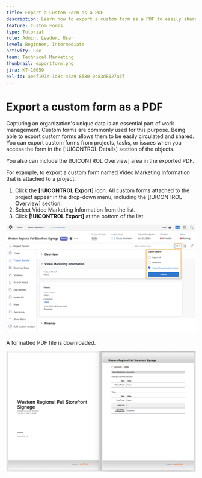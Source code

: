 ```yaml
---
title: Export a Custom Form as a PDF
description: Learn how to export a custom form as a PDF to easily share the information with others.
feature: Custom Forms
type: Tutorial
role: Admin, Leader, User
level: Beginner, Intermediate
activity: use
team: Technical Marketing
thumbnail: exportform.png
jira: KT-10059
exl-id: aeef197e-1d8c-43a9-8580-0c83d8027a3f
---
```

# Export a custom form as a PDF

Capturing an organization's unique data is an essential part of work management. Custom forms are commonly used for this purpose. Being able to export custom forms allows them to be easily circulated and shared. You can export custom forms from projects, tasks, or issues when you access the form in the [!UICONTROL Details] section of the objects.

You also can include the [!UICONTROL Overview] area in the exported PDF.

For example, to export a custom form named Video Marketing Information that is attached to a project:

1. Click the **[!UICONTROL Export]** icon. All custom forms attached to the project appear in the drop-down menu, including the [!UICONTROL Overview] section. 
1. Select Video Marketing Information from the list.
1. Click **[!UICONTROL Export]** at the bottom of the list.

![Custom form export options](assets/custom-forms-export-1.png)

A formatted PDF file is downloaded.

![Sample of exported custom form](assets/custom-forms-export-2.png)

